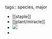tags:: species, major

- [[staple]]
- [[plant/miracle]]
- ![](https://peach-geographical-bat-397.mypinata.cloud/ipfs/QmYiE16Uf9Hdw4vZ1Uwkwi6mLVKorkwsVGVAkhmb3uqEXd)
-